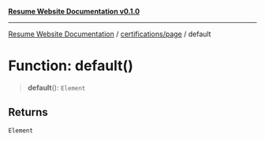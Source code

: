 [**Resume Website Documentation v0.1.0**](../../../README.md)

***

[Resume Website Documentation](../../../modules.md) / [certifications/page](../README.md) / default

# Function: default()

> **default**(): `Element`

## Returns

`Element`
